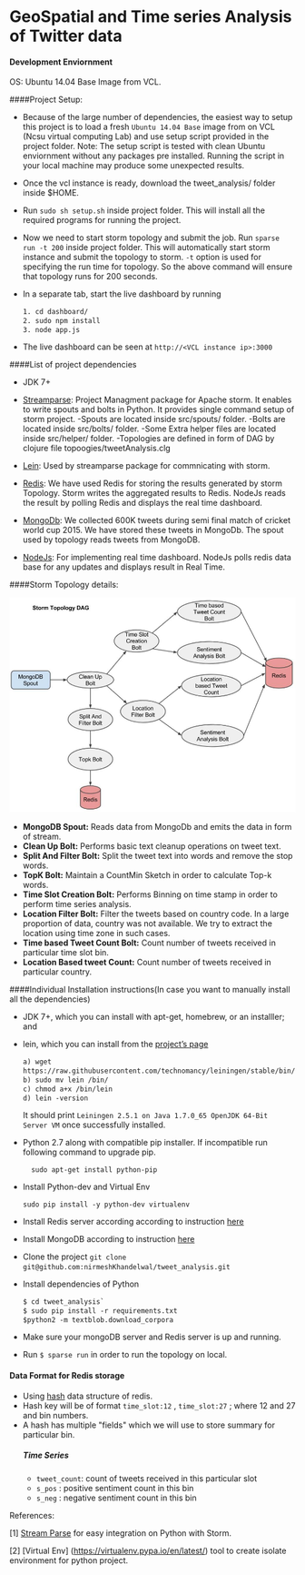 # GeoSpatial and Time series Analysis of Twitter data

#### Development Enviornment
OS: Ubuntu 14.04 Base Image from VCL.

####Project Setup:

- Because of the large number of dependencies, the easiest way to setup this project is to load a fresh `Ubuntu 14.04 Base` image from on VCL (Ncsu virtual computing Lab) and use setup script provided in the project folder. Note: The setup script is tested with clean Ubuntu enviornment without any packages pre installed. Running the script in your local machine may produce some unexpected results.
- Once the vcl instance is ready, download the tweet_analysis/ folder inside $HOME.
- Run `sudo sh setup.sh` inside project folder. This will install all the required programs for running the project. 
- Now we need to start storm topology and submit the job. Run `sparse run -t 200` inside project folder. This will automatically start storm instance and submit the topology to storm. `-t` option is used for specifying the run time for topology. So the above command will ensure that topology runs for 200 seconds. 
- In a separate tab, start the live dashboard by running 
  
   ```
   1. cd dashboard/
   2. sudo npm install
   3. node app.js 
   ``` 
   
- The live dashboard can be seen at `http://<VCL instance ip>:3000`

####List of project dependencies

- JDK 7+
- [Streamparse](https://github.com/Parsely/streamparse): Project Managment package for Apache storm. It enables to write spouts and bolts in Python. It provides single command setup of storm project. 
    -Spouts are located inside src/spouts/ folder. 
    -Bolts are located inside src/bolts/ folder. 
    -Some Extra helper files are located inside src/helper/ folder.
    -Topologies are defined in form of DAG by clojure file topoogies/tweetAnalysis.clg

- [Lein](http://leiningen.org/): Used by streamparse package for commnicating with storm.

- [Redis](http://redis.io/topics/quickstart): We have used Redis for storing the results generated by storm Topology. Storm writes the aggregated results to Redis. NodeJs reads the result by polling Redis and displays the real time dashboard.

- [MongoDb](http://docs.mongodb.org): We collected 600K tweets during semi final match of cricket world cup 2015. We have stored these tweets in MongoDb. The spout used by topology reads tweets from MongoDB.

- [NodeJs](https://nodejs.org/): For implementing real time dashboard. NodeJs polls redis data base for any updates and displays result in Real Time.

####Storm Topology details:

![Storm topology DAG](storm_dag.jpg)

- **MongoDB Spout:** Reads data from MongoDb and emits the data in form of stream.
- **Clean Up Bolt:** Performs basic text cleanup operations on tweet text.
- **Split And Filter Bolt:** Split the tweet text into words and remove the stop words.
- **TopK Bolt:** Maintain a CountMin Sketch in order to calculate Top-k words.
- **Time Slot Creation Bolt:** Performs Binning on time stamp in order to perform time series analysis.
- **Location Filter Bolt:** Filter the tweets based on country code. In a large proportion of data, country was not available. We try to extract the location using time zone in such cases.
- **Time based Tweet Count Bolt:** Count number of tweets received in particular time slot bin.
- **Location Based tweet Count:** Count number of tweets received in particular country.


####Individual Installation instructions(In case you want to manually install all the dependencies)

- JDK 7+, which you can install with apt-get, homebrew, or an installler; and
- lein, which you can install from the [project’s page](http://leiningen.org/)
   ```
   a) wget https://raw.githubusercontent.com/technomancy/leiningen/stable/bin/lein
   b) sudo mv lein /bin/
   c) chmod a+x /bin/lein
   d) lein -version
   ```
   It should print `Leiningen 2.5.1 on Java 1.7.0_65 OpenJDK 64-Bit Server VM` once successfully installed.

- Python 2.7 along with compatible pip installer. If incompatible run following command to upgrade pip.  
  ```
    sudo apt-get install python-pip
  ```
- Install Python-dev and Virtual Env
   ```
   sudo pip install -y python-dev virtualenv
   ```
- Install Redis server according according to instruction [here](http://redis.io/topics/quickstart)

- Install MongoDB according to instruction [here](http://docs.mongodb.org/manual/tutorial/install-mongodb-on-ubuntu/)

- Clone the project `git clone git@github.com:nirmeshKhandelwal/tweet_analysis.git`

- Install dependencies of Python
  ```
  $ cd tweet_analysis`
  $ sudo pip install -r requirements.txt
  $python2 -m textblob.download_corpora 
  ```

- Make sure your mongoDB server and Redis server is up and running.

- Run `$ sparse run` in order to run the topology on local.


#### Data Format for Redis storage

- Using [hash](http://redis.io/commands/hincrby) data structure of redis. 
- Hash key will be of format `time_slot:12` , `time_slot:27` ; where 12 and 27 and bin numbers.
- A hash has multiple "fields" which we will use to store summary for particular bin.
  ##### Time Series
  - `tweet_count`: count of tweets received in this particular slot
  - `s_pos` : positive sentiment count in this bin 
  - `s_neg` : negative sentiment count in this bin 



References:

[1] [Stream Parse](https://github.com/Parsely/streamparse) for easy integration on Python with Storm.

[2] [Virtual Env] (https://virtualenv.pypa.io/en/latest/) tool to create isolate environment for python project.
